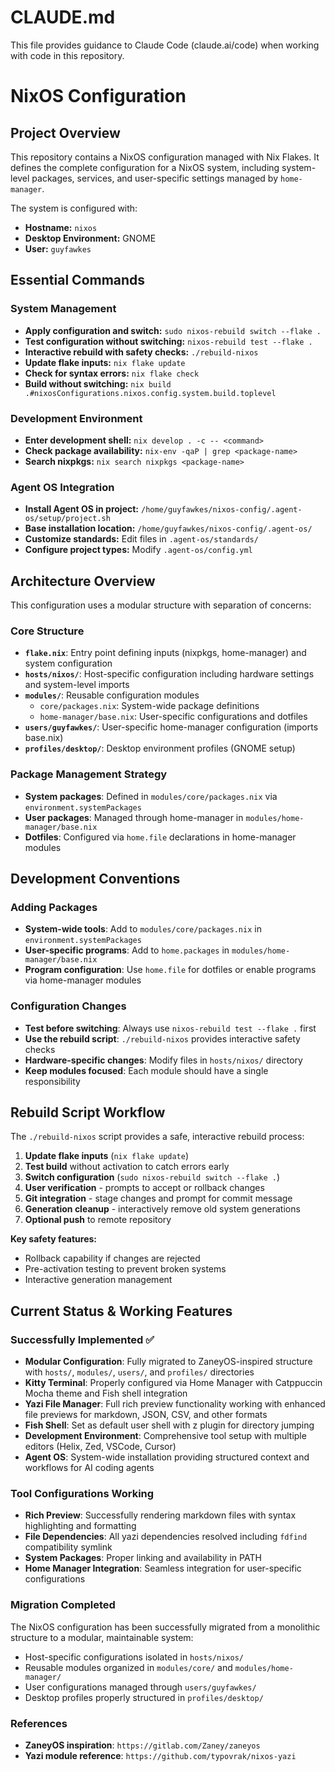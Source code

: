 # CLAUDE.md

This file provides guidance to Claude Code (claude.ai/code) when working with code in this repository.

# NixOS Configuration

## Project Overview

This repository contains a NixOS configuration managed with Nix Flakes. It defines the complete configuration for a NixOS system, including system-level packages, services, and user-specific settings managed by `home-manager`.

The system is configured with:
*   **Hostname:** `nixos`
*   **Desktop Environment:** GNOME
*   **User:** `guyfawkes`

## Essential Commands

### System Management
*   **Apply configuration and switch:** `sudo nixos-rebuild switch --flake .`
*   **Test configuration without switching:** `nixos-rebuild test --flake .`
*   **Interactive rebuild with safety checks:** `./rebuild-nixos`
*   **Update flake inputs:** `nix flake update`
*   **Check for syntax errors:** `nix flake check`
*   **Build without switching:** `nix build .#nixosConfigurations.nixos.config.system.build.toplevel`

### Development Environment
*   **Enter development shell:** `nix develop . -c -- <command>`
*   **Check package availability:** `nix-env -qaP | grep <package-name>`
*   **Search nixpkgs:** `nix search nixpkgs <package-name>`

### Agent OS Integration
*   **Install Agent OS in project:** `/home/guyfawkes/nixos-config/.agent-os/setup/project.sh`
*   **Base installation location:** `/home/guyfawkes/nixos-config/.agent-os/`
*   **Customize standards:** Edit files in `.agent-os/standards/`
*   **Configure project types:** Modify `.agent-os/config.yml`

## Architecture Overview

This configuration uses a modular structure with separation of concerns:

### Core Structure
*   **`flake.nix`**: Entry point defining inputs (nixpkgs, home-manager) and system configuration
*   **`hosts/nixos/`**: Host-specific configuration including hardware settings and system-level imports
*   **`modules/`**: Reusable configuration modules
    - `core/packages.nix`: System-wide package definitions 
    - `home-manager/base.nix`: User-specific configurations and dotfiles
*   **`users/guyfawkes/`**: User-specific home-manager configuration (imports base.nix)
*   **`profiles/desktop/`**: Desktop environment profiles (GNOME setup)

### Package Management Strategy
*   **System packages**: Defined in `modules/core/packages.nix` via `environment.systemPackages`
*   **User packages**: Managed through home-manager in `modules/home-manager/base.nix`
*   **Dotfiles**: Configured via `home.file` declarations in home-manager modules

## Development Conventions

### Adding Packages
*   **System-wide tools**: Add to `modules/core/packages.nix` in `environment.systemPackages`
*   **User-specific programs**: Add to `home.packages` in `modules/home-manager/base.nix`
*   **Program configuration**: Use `home.file` for dotfiles or enable programs via home-manager modules

### Configuration Changes
*   **Test before switching**: Always use `nixos-rebuild test --flake .` first
*   **Use the rebuild script**: `./rebuild-nixos` provides interactive safety checks
*   **Hardware-specific changes**: Modify files in `hosts/nixos/` directory
*   **Keep modules focused**: Each module should have a single responsibility

## Rebuild Script Workflow

The `./rebuild-nixos` script provides a safe, interactive rebuild process:

1. **Update flake inputs** (`nix flake update`)
2. **Test build** without activation to catch errors early
3. **Switch configuration** (`sudo nixos-rebuild switch --flake .`)
4. **User verification** - prompts to accept or rollback changes
5. **Git integration** - stage changes and prompt for commit message
6. **Generation cleanup** - interactively remove old system generations
7. **Optional push** to remote repository

**Key safety features:**
- Rollback capability if changes are rejected
- Pre-activation testing to prevent broken systems
- Interactive generation management

## Current Status & Working Features

### Successfully Implemented ✅
- **Modular Configuration**: Fully migrated to ZaneyOS-inspired structure with `hosts/`, `modules/`, `users/`, and `profiles/` directories
- **Kitty Terminal**: Properly configured via Home Manager with Catppuccin Mocha theme and Fish shell integration
- **Yazi File Manager**: Full rich preview functionality working with enhanced file previews for markdown, JSON, CSV, and other formats
- **Fish Shell**: Set as default user shell with z plugin for directory jumping
- **Development Environment**: Comprehensive tool setup with multiple editors (Helix, Zed, VSCode, Cursor)
- **Agent OS**: System-wide installation providing structured context and workflows for AI coding agents

### Tool Configurations Working
- **Rich Preview**: Successfully rendering markdown files with syntax highlighting and formatting
- **File Dependencies**: All yazi dependencies resolved including `fdfind` compatibility symlink
- **System Packages**: Proper linking and availability in PATH
- **Home Manager Integration**: Seamless integration for user-specific configurations

### Migration Completed
The NixOS configuration has been successfully migrated from a monolithic structure to a modular, maintainable system:
- Host-specific configurations isolated in `hosts/nixos/`
- Reusable modules organized in `modules/core/` and `modules/home-manager/`
- User configurations managed through `users/guyfawkes/`
- Desktop profiles properly structured in `profiles/desktop/`

### References
- **ZaneyOS inspiration**: `https://gitlab.com/Zaney/zaneyos`
- **Yazi module reference**: `https://github.com/typovrak/nixos-yazi`